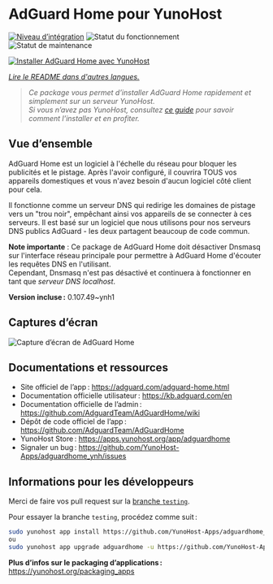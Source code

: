 <!--
Nota bene : ce README est automatiquement généré par <https://github.com/YunoHost/apps/tree/master/tools/readme_generator>
Il NE doit PAS être modifié à la main.
-->

# AdGuard Home pour YunoHost

[![Niveau d’intégration](https://dash.yunohost.org/integration/adguardhome.svg)](https://dash.yunohost.org/appci/app/adguardhome) ![Statut du fonctionnement](https://ci-apps.yunohost.org/ci/badges/adguardhome.status.svg) ![Statut de maintenance](https://ci-apps.yunohost.org/ci/badges/adguardhome.maintain.svg)

[![Installer AdGuard Home avec YunoHost](https://install-app.yunohost.org/install-with-yunohost.svg)](https://install-app.yunohost.org/?app=adguardhome)

*[Lire le README dans d'autres langues.](./ALL_README.md)*

> *Ce package vous permet d’installer AdGuard Home rapidement et simplement sur un serveur YunoHost.*  
> *Si vous n’avez pas YunoHost, consultez [ce guide](https://yunohost.org/install) pour savoir comment l’installer et en profiter.*

## Vue d’ensemble

AdGuard Home est un logiciel à l'échelle du réseau pour bloquer les publicités et le pistage. Après l'avoir configuré, il couvrira TOUS vos appareils domestiques et vous n'avez besoin d'aucun logiciel côté client pour cela.

Il fonctionne comme un serveur DNS qui redirige les domaines de pistage vers un "trou noir", empêchant ainsi vos appareils de se connecter à ces serveurs. Il est basé sur un logiciel que nous utilisons pour nos serveurs DNS publics AdGuard - les deux partagent beaucoup de code commun.

**Note importante** : Ce package de AdGuard Home doit désactiver Dnsmasq sur l'interface réseau principale pour permettre à AdGuard Home d'écouter les requêtes DNS en l'utilisant.  
Cependant, Dnsmasq n'est pas désactivé et continuera à fonctionner en tant que *serveur DNS localhost*.


**Version incluse :** 0.107.49~ynh1

## Captures d’écran

![Capture d’écran de AdGuard Home](./doc/screenshots/demo.gif)

## Documentations et ressources

- Site officiel de l’app : <https://adguard.com/adguard-home.html>
- Documentation officielle utilisateur : <https://kb.adguard.com/en>
- Documentation officielle de l’admin : <https://github.com/AdguardTeam/AdGuardHome/wiki>
- Dépôt de code officiel de l’app : <https://github.com/AdguardTeam/AdGuardHome>
- YunoHost Store : <https://apps.yunohost.org/app/adguardhome>
- Signaler un bug : <https://github.com/YunoHost-Apps/adguardhome_ynh/issues>

## Informations pour les développeurs

Merci de faire vos pull request sur la [branche `testing`](https://github.com/YunoHost-Apps/adguardhome_ynh/tree/testing).

Pour essayer la branche `testing`, procédez comme suit :

```bash
sudo yunohost app install https://github.com/YunoHost-Apps/adguardhome_ynh/tree/testing --debug
ou
sudo yunohost app upgrade adguardhome -u https://github.com/YunoHost-Apps/adguardhome_ynh/tree/testing --debug
```

**Plus d’infos sur le packaging d’applications :** <https://yunohost.org/packaging_apps>

